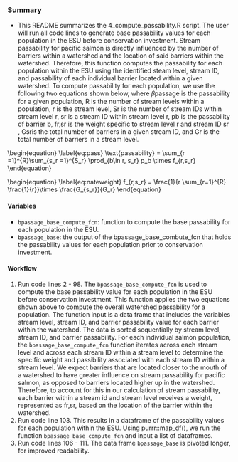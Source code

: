 ### Summary
- This README summarizes the 4_compute_passability.R script. The user will run all code lines to generate base passability values for each population in the ESU before conservation investment. Stream passability for pacific salmon is directly influenced by the number of barriers within a watershed and the location of said barriers within the watershed. Therefore, this function computes the passability for each population within the ESU using the identified steam level, stream ID, and passability of each individual barrier located within a given watershed. To compute passability for each population, we use the following two equations shown below, where 𝛽passage is the passability for a given population, R is the number of stream levels within a population, r is the stream level, Sr is the number of stream IDs within stream level r, sr  is a stream ID within stream level r, pb is the passability of barrier b, fr,sr is the weight specific to stream level r and stream ID sr , Gsris the total number of barriers in a given stream ID, and Gr is the total number of barriers in a stream level.

\begin{equation} \label{eq:pass}
    \text{passability} = \sum_{r =1}^{R}\sum_{s_r =1}^{S_r} \prod_{b\in r, s_r} p_b \times f_{r,s_r} 
\end{equation}

\begin{equation} \label{eq:nateweight}
f_{r,s_r} = \frac{1}{r \sum_{r=1}^{R} \frac{1}{r}}\times \frac{G_{s_r}}{G_r}
\end{equation}

#### Variables
- `bpassage_base_compute_fcn`: function to compute the base passability for each population in the ESU.
- `bpassage_base`: the output of the bpassage_base_combute_fcn that holds the passability values for each population prior to conservation investment.

#### Workflow
1. Run code lines 2 - 98. The `bpassage_base_compute_fcn` is used to compute the base passability value for each population in the ESU before conservation investment. This function applies the two equations shown above to compute the overall watershed passability for a population. The function input is a data frame that includes the variables stream level, stream ID, and barrier passability value for each barrier within the watershed. The data is sorted sequentially by stream level, stream ID, and barrier passability. For each individual salmon population, the `bpassage_base_compute_fcn` function iterates across each stream level and across each stream ID within a stream level to determine the specific weight and passibility associated with each stream ID within a stream level. We expect barriers that are located closer to the mouth of a watershed to have greater influence on stream passability for pacific salmon, as opposed to barriers located higher up in the watershed. Therefore, to account for this in our calculation of stream passability, each barrier within a stream id and stream level receives a weight, represented as fr,sr,  based on the location of the barrier within the watershed.
2. Run code line 103. This results in a dataframe of the passability values for each population within the ESU. Using purrr::map_df(), we run the function `bpassage_base_compute_fcn` and input a list of dataframes.
3. Run code lines 106 - 111. The data frame `bpassage_base` is pivoted longer, for improved readability.


